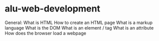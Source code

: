 # alu-web-development
General:
What is HTML
How to create an HTML page
What is a markup language
What is the DOM
What is an element / tag
What is an attribute
How does the browser load a webpage
